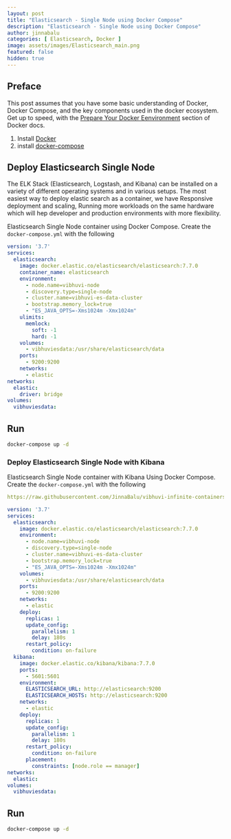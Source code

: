```yaml
---
layout: post
title: "Elasticsearch - Single Node using Docker Compose"
description: "Elasticsearch - Single Node using Docker Compose"
author: jinnabalu
categories: [ Elasticsearch, Docker ]
image: assets/images/Elasticsearch_main.png
featured: false
hidden: true
---
```


## Preface

This post assumes that you have some basic understanding of Docker, Docker Compose, and the key components used in the docker ecosystem. Get up to speed, with the [Prepare Your Docker Eenvironment](https://docs.docker.com/get-started/#prepare-your-docker-environment) section of Docker docs.

1. Install [Docker](https://docs.docker.com/install/linux/docker-ce/ubuntu/)
2. install [docker-compose](https://docs.docker.com/compose/install/)

## Deploy Elasticsearch Single Node

The ELK Stack (Elasticsearch, Logstash, and Kibana) can be installed on a variety of different operating systems and in various setups. The most easiest way to deploy elastic search as a container, we have Responsive deployment and scaling, Running more workloads on the same hardware which will hep developer and production environments with more flexibility.  

Elasticsearch Single Node container using Docker Compose. Create the `docker-compose.yml` with the following

```yaml
version: '3.7'
services:
  elasticsearch:
    image: docker.elastic.co/elasticsearch/elasticsearch:7.7.0
    container_name: elasticsearch
    environment:
      - node.name=vibhuvi-node
      - discovery.type=single-node
      - cluster.name=vibhuvi-es-data-cluster
      - bootstrap.memory_lock=true
      - "ES_JAVA_OPTS=-Xms1024m -Xmx1024m"
    ulimits:
      memlock:
        soft: -1
        hard: -1
    volumes:
      - vibhuviesdata:/usr/share/elasticsearch/data
    ports:
      - 9200:9200
    networks:
      - elastic
networks:
  elastic:
    driver: bridge  
volumes:
  vibhuviesdata:
```

## Run 

```bash
docker-compose up -d
```
### Deploy Elasticsearch Single Node with Kibana

Elasticsearch Single Node container with Kibana Using Docker Compose. Create the `docker-compose.yml` with the following

```yaml
https://raw.githubusercontent.com/JinnaBalu/vibhuvi-infinite-containers/master/elasticsearch/single-node.yml
```

```yaml
version: '3.7'
services:
  elasticsearch:
    image: docker.elastic.co/elasticsearch/elasticsearch:7.7.0
    environment:
      - node.name=vibhuvi-node
      - discovery.type=single-node
      - cluster.name=vibhuvi-es-data-cluster
      - bootstrap.memory_lock=true
      - "ES_JAVA_OPTS=-Xms1024m -Xmx1024m"
    volumes:
      - vibhuviesdata:/usr/share/elasticsearch/data
    ports:
      - 9200:9200
    networks:
      - elastic
    deploy:
      replicas: 1
      update_config:
        parallelism: 1
        delay: 180s
      restart_policy:
        condition: on-failure      
  kibana:
    image: docker.elastic.co/kibana/kibana:7.7.0
    ports:
      - 5601:5601
    environment:
      ELASTICSEARCH_URL: http://elasticsearch:9200
      ELASTICSEARCH_HOSTS: http://elasticsearch:9200
    networks:
      - elastic
    deploy:
      replicas: 1
      update_config:
        parallelism: 1
        delay: 180s
      restart_policy:
        condition: on-failure    
      placement:
        constraints: [node.role == manager]
networks:
  elastic:
volumes:
  vibhuviesdata:
```

## Run 

```bash
docker-compose up -d
```

